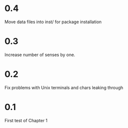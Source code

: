 # 0.4

Move data files into inst/ for package installation

# 0.3

Increase number of senses by one.

# 0.2

Fix problems with Unix terminals and chars leaking through

# 0.1

First test of Chapter 1
